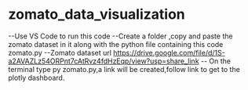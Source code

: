 # zomato_data_visualization
--Use VS Code to run this code
--Create a folder ,copy and paste the zomato dataset in it along with the python file containing this code zomato.py
--Zomato dataset url https://drive.google.com/file/d/1S-a2AVAZLz54ORPnt7cAtRvz4fdHzEqp/view?usp=share_link 
-- On the terminal type py zomato.py,a link will be created,follow link to get to the plotly dashboard.
